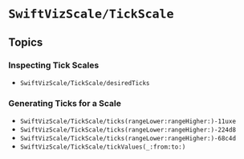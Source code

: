 # ``SwiftVizScale/TickScale``

## Topics

### Inspecting Tick Scales 

- ``SwiftVizScale/TickScale/desiredTicks``

### Generating Ticks for a Scale

- ``SwiftVizScale/TickScale/ticks(rangeLower:rangeHigher:)-11uxe``
- ``SwiftVizScale/TickScale/ticks(rangeLower:rangeHigher:)-224d8``
- ``SwiftVizScale/TickScale/ticks(rangeLower:rangeHigher:)-68c4d``
- ``SwiftVizScale/TickScale/tickValues(_:from:to:)``
